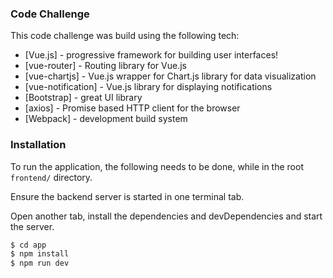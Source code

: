 ### Code Challenge

This code challenge was build using the following tech:

* [Vue.js] - progressive framework for building user interfaces!
* [vue-router] - Routing library for Vue.js
* [vue-chartjs] - Vue.js wrapper for Chart.js library for data visualization
* [vue-notification] - Vue.js library for displaying notifications
* [Bootstrap] - great UI library
* [axios] - Promise based HTTP client for the browser
* [Webpack] - development build system

### Installation

To run the application, the following needs to be done, while in the root `frontend/` directory.

Ensure the backend server is started in one terminal tab.

Open another tab, install the dependencies and devDependencies and start the server.


```sh
$ cd app
$ npm install
$ npm run dev
```
